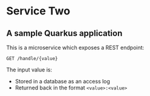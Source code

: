 # Service Two

## A sample Quarkus application

This is a microservice which exposes a REST endpoint:

`GET /handle/{value}`

The input value is:

- Stored in a database as an access log
- Returned back in the format `<value>:<value>`

